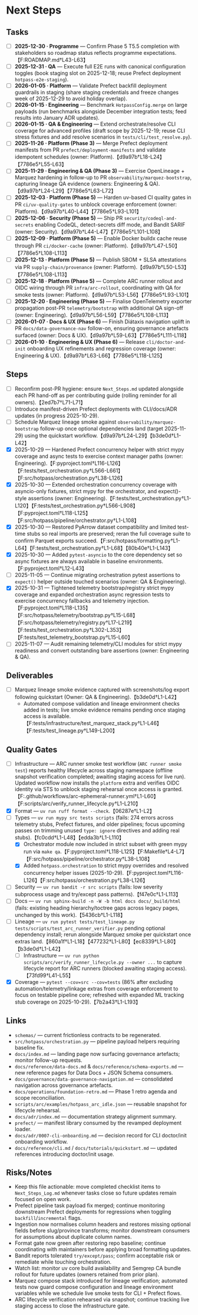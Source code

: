 # Next Steps

## Tasks

- [ ] **2025-12-30 · Programme** — Confirm Phase 5 T5.5 completion with stakeholders so roadmap status reflects programme expectations.【F:ROADMAP.md†L43-L63】
- [ ] **2025-12-31 · QA** — Execute full E2E runs with canonical configuration toggles (book staging slot on 2025-12-18; reuse Prefect deployment `hotpass-e2e-staging`).
- [ ] **2026-01-05 · Platform** — Validate Prefect backfill deployment guardrails in staging (share staging credentials and freeze changes week of 2025-12-29 to avoid holiday overlap).
- [ ] **2026-01-15 · Engineering** — Benchmark `HotpassConfig.merge` on large payloads (run benchmarks alongside December integration tests; feed results into January ADR updates).
- [ ] **2026-01-15 · QA & Engineering** — Extend orchestrate/resolve CLI coverage for advanced profiles (draft scope by 2025-12-19; reuse CLI stress fixtures and add resolve scenarios in `tests/cli/test_resolve.py`).
- [ ] **2025-11-26 · Platform (Phase 3)** — Merge Prefect deployment manifests from PR `prefect/deployment-manifests` and validate idempotent schedules (owner: Platform).【d9a97b†L18-L24】【7786e5†L55-L63】
- [ ] **2025-11-29 · Engineering & QA (Phase 3)** — Exercise OpenLineage + Marquez hardening in follow-up to PR `observability/marquez-bootstrap`, capturing lineage QA evidence (owners: Engineering & QA).【d9a97b†L24-L29】【7786e5†L63-L72】
- [ ] **2025-12-03 · Platform (Phase 5)** — Harden uv-based CI quality gates in PR `ci/uv-quality-gates` to unblock coverage enforcement (owner: Platform).【d9a97b†L40-L44】【7786e5†L93-L101】
- [ ] **2025-12-06 · Security (Phase 5)** — Ship PR `security/codeql-and-secrets` enabling CodeQL, detect-secrets diff mode, and Bandit SARIF (owner: Security).【d9a97b†L44-L47】【7786e5†L101-L108】
- [ ] **2025-12-09 · Platform (Phase 5)** — Enable Docker buildx cache reuse through PR `ci/docker-cache` (owner: Platform).【d9a97b†L47-L50】【7786e5†L108-L113】
- [ ] **2025-12-13 · Platform (Phase 5)** — Publish SBOM + SLSA attestations via PR `supply-chain/provenance` (owner: Platform).【d9a97b†L50-L53】【7786e5†L108-L113】
- [ ] **2025-12-18 · Platform (Phase 5)** — Complete ARC runner rollout and OIDC wiring through PR `infra/arc-rollout`, coordinating with QA for smoke tests (owner: Platform).【d9a97b†L53-L56】【7786e5†L93-L101】
- [ ] **2025-12-20 · Engineering (Phase 5)** — Finalise OpenTelemetry exporter propagation post-PR `telemetry/bootstrap` with additional QA sign-off (owner: Engineering).【d9a97b†L56-L59】【7786e5†L108-L113】
- [ ] **2026-01-07 · Docs & UX (Phase 6)** — Finish Diátaxis navigation uplift in PR `docs/data-governance-nav` follow-on, ensuring governance artefacts surfaced (owner: Docs & UX).【d9a97b†L59-L63】【7786e5†L111-L118】
- [ ] **2026-01-10 · Engineering & UX (Phase 6)** — Release `cli/doctor-and-init` onboarding UX refinements and regression coverage (owner: Engineering & UX).【d9a97b†L63-L66】【7786e5†L118-L125】

## Steps

- [ ] Reconfirm post-PR hygiene: ensure `Next_Steps.md` updated alongside each PR hand-off as per contributing guide (rolling reminder for all owners).【2ed7b7†L71-L71】
- [ ] Introduce manifest-driven Prefect deployments with CLI/docs/ADR updates (in progress 2025-10-29).
- [ ] Schedule Marquez lineage smoke against `observability/marquez-bootstrap` follow-up once optional dependencies land (target 2025-11-29) using the quickstart workflow.【d9a97b†L24-L29】【b3de0d†L1-L42】
- [x] 2025-10-29 — Hardened Prefect concurrency helper with strict mypy coverage and async tests to exercise context manager paths (owner: Engineering).【F:pyproject.toml†L116-L126】【F:tests/test_orchestration.py†L566-L661】【F:src/hotpass/orchestration.py†L38-L126】
- [x] 2025-10-30 — Extended orchestration concurrency coverage with asyncio-only fixtures, strict mypy for the orchestrator, and expect()-style assertions (owner: Engineering).【F:tests/test_orchestration.py†L1-L120】【F:tests/test_orchestration.py†L566-L908】【F:pyproject.toml†L118-L125】【F:src/hotpass/pipeline/orchestrator.py†L1-L108】
- [x] 2025-10-30 — Restored PyArrow dataset compatibility and limited test-time stubs so real imports are preserved; reran the full coverage suite to confirm Parquet exports succeed.【F:src/hotpass/formatting.py†L1-L64】【F:tests/test_orchestration.py†L1-L68】【80b40e†L1-L143】
- [x] 2025-10-30 — Added `pytest-asyncio` to the core dependency set so async fixtures are always available in baseline environments.【F:pyproject.toml†L12-L43】
- [ ] 2025-11-05 — Continue migrating orchestration pytest assertions to `expect()` helper outside touched scenarios (owner: QA & Engineering).
- [x] 2025-10-31 — Tightened telemetry bootstrap/registry strict mypy coverage and expanded orchestration async regression tests to exercise concurrency fallbacks and telemetry injection.【F:pyproject.toml†L118-L135】【F:src/hotpass/telemetry/bootstrap.py†L15-L68】【F:src/hotpass/telemetry/registry.py†L17-L219】【F:tests/test_orchestration.py†L302-L353】【F:tests/test_telemetry_bootstrap.py†L15-L60】
- [ ] 2025-11-07 — Audit remaining telemetry/CLI modules for strict mypy readiness and convert outstanding bare assertions (owner: Engineering & QA).

## Deliverables

- [ ] Marquez lineage smoke evidence captured with screenshots/log export following quickstart (Owner: QA & Engineering).【b3de0d†L1-L42】
  - Automated compose validation and lineage environment checks added in tests; live smoke evidence remains pending once staging access is available.【F:tests/infrastructure/test_marquez_stack.py†L1-L46】【F:tests/test_lineage.py†L149-L200】

## Quality Gates

- [ ] Infrastructure — ARC runner smoke test workflow (`ARC runner smoke test`) reports healthy lifecycle across staging namespace (offline snapshot verification completed; awaiting staging access for live run). Updated workflow now installs the `platform` extra and verifies OIDC identity via STS to unblock staging rehearsal once access is granted.【F:.github/workflows/arc-ephemeral-runner.yml†L1-L60】【F:scripts/arc/verify_runner_lifecycle.py†L1-L210】
- [x] Format — `uv run ruff format --check`.【06287e†L1-L2】
- [ ] Types — `uv run mypy src tests scripts` (fails: 274 errors across telemetry stubs, Prefect fixtures, and older pipelines; focus upcoming passes on trimming unused `type: ignore` directives and adding real stubs).【fc0cdd†L1-L48】【edda3b†L1-L110】
  - [x] Orchestrator module now included in strict subset with green mypy run via `make qa`.【F:pyproject.toml†L118-L125】【F:Makefile†L4-L7】【F:src/hotpass/pipeline/orchestrator.py†L38-L108】
  - [x] Added `hotpass.orchestration` to strict mypy overrides and resolved concurrency helper issues (2025-10-29).【F:pyproject.toml†L116-L126】【F:src/hotpass/orchestration.py†L38-L126】
- [ ] Security — `uv run bandit -r src scripts` (fails: low severity subprocess usage and try/except pass patterns).【f47e0c†L1-L113】
- [ ] Docs — `uv run sphinx-build -n -W -b html docs docs/_build/html` (fails: existing heading hierarchy/toctree gaps across legacy pages, unchanged by this work).【5436cb†L1-L118】
- [ ] Lineage — `uv run pytest tests/test_lineage.py tests/scripts/test_arc_runner_verifier.py` pending optional dependency install; rerun alongside Marquez smoke per quickstart once extras land.【860a1f†L1-L18】【477232†L1-L80】【ec8339†L1-L80】【b3de0d†L1-L42】
  - [ ] Infrastructure — `uv run python scripts/arc/verify_runner_lifecycle.py --owner ...` to capture lifecycle report for ARC runners (blocked awaiting staging access).【73fd99†L41-L55】
- [x] Coverage — `pytest --cov=src --cov=tests` (86% after excluding automation/telemetry/linkage extras from coverage enforcement to focus on testable pipeline core; refreshed with expanded ML tracking stub coverage on 2025-10-29).【7b2a43†L1-L193】

## Links

- `schemas/` — current frictionless contracts to be regenerated.
- `src/hotpass/orchestration.py` — pipeline payload helpers requiring baseline fix.
- `docs/index.md` — landing page now surfacing governance artefacts; monitor follow-up requests.
- `docs/reference/data-docs.md` & `docs/reference/schema-exports.md` — new reference pages for Data Docs + JSON Schema consumers.
- `docs/governance/data-governance-navigation.md` — consolidated navigation across governance artefacts.
- `docs/operations/foundation-retro.md` — Phase 1 retro agenda and scope reconciliation.
- `scripts/arc/examples/hotpass_arc_idle.json` — reusable snapshot for lifecycle rehearsal.
- `docs/adr/index.md` — documentation strategy alignment summary.
- `prefect/` — manifest library consumed by the revamped deployment loader.
- `docs/adr/0007-cli-onboarding.md` — decision record for CLI doctor/init onboarding workflow.
- `docs/reference/cli.md` / `docs/tutorials/quickstart.md` — updated references introducing doctor/init usage.

## Risks/Notes

- Keep this file actionable: move completed checklist items to `Next_Steps_Log.md` whenever tasks close so future updates remain focused on open work.
- Prefect pipeline task payload fix merged; continue monitoring downstream Prefect deployments for regressions when toggling `backfill`/`incremental` flags.
- Ingestion now normalises column headers and restores missing optional fields before slug/province transforms; monitor downstream consumers for assumptions about duplicate column names.
- Format gate now green after restoring repo baseline; continue coordinating with maintainers before applying broad formatting updates.
- Bandit reports tolerated `try/except/pass`; confirm acceptable risk or remediate while touching orchestration.
- Watch list: monitor uv core build availability and Semgrep CA bundle rollout for future updates (owners retained from prior plan).
- Marquez compose stack introduced for lineage verification; automated tests now guard compose configuration and lineage environment variables while we schedule live smoke tests for CLI + Prefect flows.
- ARC lifecycle verification rehearsed via snapshot; continue tracking live staging access to close the infrastructure gate.
